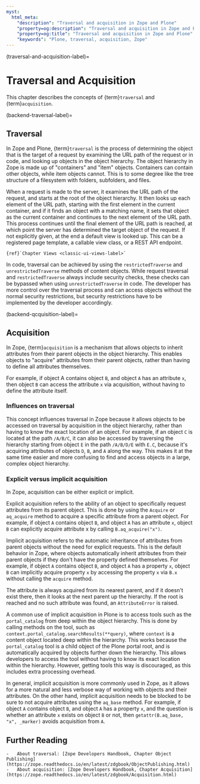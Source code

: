 ```yaml
---
myst:
  html_meta:
    "description": "Traversal and acquisition in Zope and Plone"
    "property=og:description": "Traversal and acquisition in Zope and Plone"
    "property=og:title": "Traversal and acquisition in Zope and Plone"
    "keywords": "Plone, traversal, acquisition, Zope"
---
```


(traversal-and-acquisition-label)=

# Traversal and Acquisition

This chapter describes the concepts of {term}`traversal` and {term}`acquisition`.


(backend-traversal-label)=

## Traversal

In Zope and Plone, {term}`traversal` is the process of determining the object that is the target of a request by examining the URL path of the request or in code, and looking up objects in the object hierarchy.
The object hierarchy in Zope is made up of "containers" and "item" objects.
Containers can contain other objects, while item objects cannot.
This is to some degree like the tree structure of a filesystem with folders, subfolders, and files.

When a request is made to the server, it examines the URL path of the request, and starts at the root of the object hierarchy.
It then looks up each element of the URL path, starting with the first element in the current container, and if it finds an object with a matching name, it sets that object as the current container and continues to the next element of the URL path.
This process continues until the final element of the URL path is reached, at which point the server has determined the target object of the request.
If not explicitly given, at the end a default view is looked up.
This can be a registered page template, a callable view class, or a REST API endpoint.

```{seealso}
{ref}`Chapter Views <classic-ui-views-label>`
```

In code, traversal can be achieved by using the `restrictedTraverse` and `unrestrictedTraverse` methods of content objects.
While request traversal and `restrictedTraverse` always include security checks, these checks can be bypassed when using `unrestrictedTraverse` in code.
The developer has more control over the traversal process and can access objects without the normal security restrictions, but security restrictions have to be implemented by the developer accordingly.


(backend-qcquisition-label)=

## Acquisition

In Zope, {term}`acquisition` is a mechanism that allows objects to inherit attributes from their parent objects in the object hierarchy.
This enables objects to "acquire" attributes from their parent objects, rather than having to define all attributes themselves.

For example, if object A contains object `B`, and object `A` has an attribute `x`, then object `B` can access the attribute `x` via acquisition, without having to define the attribute itself.


### Influences on traversal

This concept influences traversal in Zope because it allows objects to be accessed on traversal by acquisition in the object hierarchy, rather than having to know the exact location of an object.
For example, if an object `C` is located at the path `/A/B/C`, it can also be accessed by traversing the hierarchy starting from object `E` in the path `/A/B/D/E` with `E.C`, because it's acquiring attributes of objects `D`, `B`, and `A` along the way.
This makes it at the same time easier and more confusing to find and access objects in a large, complex object hierarchy.


### Explicit versus implicit acquisition

In Zope, acquisition can be either explicit or implicit.

Explicit acquisition refers to the ability of an object to specifically request attributes from its parent object.
This is done by using the `Acquire` or `aq_acquire` method to acquire a specific attribute from a parent object.
For example, if object `A` contains object `B`, and object `A` has an attribute `x`, object `B` can explicitly acquire attribute x by calling `B.aq_acquire("x")`.

Implicit acquisition refers to the automatic inheritance of attributes from parent objects without the need for explicit requests.
This is the default behavior in Zope, where objects automatically inherit attributes from their parent objects if they don't have the property defined themselves.
For example, if object `A` contains object `B`, and object `A` has a property `x`, object `B` can implicitly acquire property `x` by accessing the property `x` via `B.x` without calling the `acquire` method.

The attribute is always acquired from its nearest parent, and if it doesn't exist there, then it looks at the next parent up the hierarchy.
If the root is reached and no such attribute was found, an `AttributeError` is raised.

A common use of implicit acquisition in Plone is to access tools such as the `portal_catalog` from deep within the object hierarchy.
This is done by calling methods on the tool, such as `context.portal_catalog.searchResults(**query)`, where `context` is a content object located deep within the hierarchy.
This works because the `portal_catalog` tool is a child object of the Plone portal root, and is automatically acquired by objects further down the hierarchy.
This allows developers to access the tool without having to know its exact location within the hierarchy.
However, getting tools this way is discouraged, as this includes extra processing overhead.

In general, implicit acquisition is more commonly used in Zope, as it allows for a more natural and less verbose way of working with objects and their attributes.
On the other hand, implicit acquisition needs to be blocked to be sure to not acquire attributes using the `aq_base` method.
For example, if object `A` contains object `B`, and object `A` has a property `x`, and the question is whether an attribute `x` exists on object `B` or not, then `getattr(B.aq_base, "x", _marker)` avoids acquisition from `A`.


## Further Reading

```{seealso}
-   About traversal: [Zope Developers Handbook, Chapter Object Publishing](https://zope.readthedocs.io/en/latest/zdgbook/ObjectPublishing.html)
-   About acquisition: [Zope Developers Handbook, Chapter Acquisition](https://zope.readthedocs.io/en/latest/zdgbook/Acquisition.html)
```

